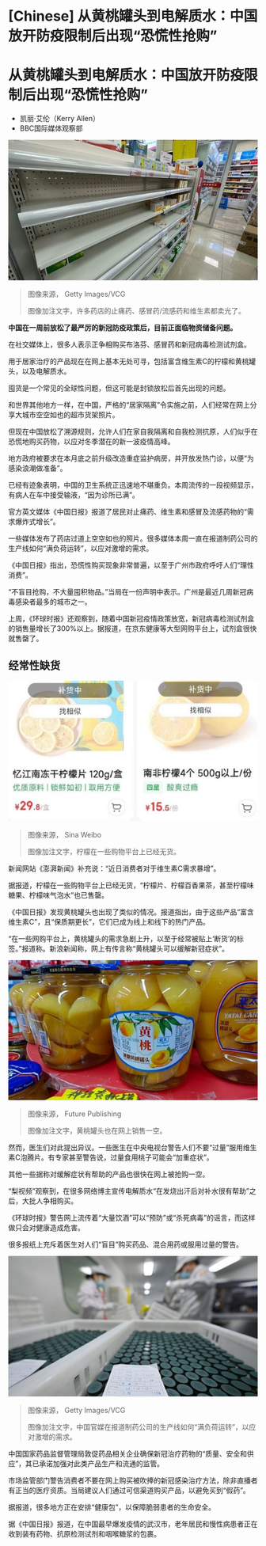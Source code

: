 # [Chinese] 从黄桃罐头到电解质水：中国放开防疫限制后出现“恐慌性抢购”

#  从黄桃罐头到电解质水：中国放开防疫限制后出现“恐慌性抢购”

  * 凯丽·艾伦（Kerry Allen） 
  * BBC国际媒体观察部 


![一些药店的货架上空空如也](_128004854_gettyimages-1448467314-594x594.jpg)

> 图像来源，  Getty Images/VCG
>
> 图像加注文字，许多药店的止痛药、感冒药/流感药和维生素都卖光了。

**中国在一周前放松了最严厉的新冠防疫政策后，目前正面临物资储备问题。**

在社交媒体上，很多人表示正争相购买布洛芬、感冒药和新冠病毒检测试剂盒。

用于居家治疗的产品现在在网上基本无处可寻，包括富含维生素C的柠檬和黄桃罐头，以及电解质水。

囤货是一个常见的全球性问题，但这可能是封锁放松后首先出现的问题。

和世界其他地方一样，在中国，严格的“居家隔离”令实施之前，人们经常在网上分享大城市空空如也的超市货架照片。

但现在中国放松了溯源规则，允许人们在家自我隔离和自我检测抗原，人们似乎在恐慌地购买药物，以应对冬季潜在的新一波疫情高峰。

地方政府被要求在本月底之前升级改造重症监护病房，并开放发热门诊，以便“为感染浪潮做准备”。

已经有迹象表明，中国的卫生系统正迅速地不堪重负。本周流传的一段视频显示，有病人在车中接受输液，“因为诊所已满”。

官方英文媒体《中国日报》报道了居民对止痛药、维生素和感冒及流感药物的“需求爆炸式增长”。

一些媒体发布了药店过道上空空如也的照片。很多媒体本周一直在报道制药公司的生产线如何“满负荷运转”，以应对激增的需求。

《中国日报》指出，恐慌性购买现象非常普遍，以至于广州市政府呼吁人们“理性消费”。

“不盲目抢购，不大量囤积物品。”当局在一份声明中表示。广州是最近几周新冠病毒感染者最多的城市之一。

上周，《环球时报》还观察到，随着中国新冠疫情政策放宽，新冠病毒检测试剂盒的销售量增长了300%以上。据报道，在京东健康等大型网购平台上，试剂盒很快就售罄了。

##  经常性缺货

![据报道，柠檬在一些购物平台上已经无货](_128004765_005vnhzygy1h93eenqorij60xt1z0ayl02.jpg)

> 图像来源，  Sina Weibo
>
> 图像加注文字，柠檬在一些购物平台上已经无货。

新闻网站《澎湃新闻》补充说：“近日消费者对于维生素C需求暴增”。

据报道，柠檬在一些购物平台上已经无货，“柠檬片、柠檬百香果茶，甚至柠檬味糖果、柠檬味气泡水”也已售罄。

《中国日报》发现黄桃罐头也出现了类似的情况。报道指出，由于这些产品“富含维生素C”，且“保质期更长”，它们已成为线上和线下的热门产品。

“在一些网购平台上，黄桃罐头的需求急剧上升，以至于经常被贴上‘断货’的标签。”报道称。新浪新闻称，网上有传言称“黄桃罐头可以缓解新冠症状”。

![黄桃罐头也在网上销售一空。](_128004767_gettyimages-1245503449-594x594.jpg)

> 图像来源，  Future Publishing
>
> 图像加注文字，黄桃罐头也在网上销售一空。

然而，医生们对此提出异议。一些医生在中央电视台警告人们不要“过量”服用维生素C泡腾片。有专家甚至警告说，过量食用桃子可能会“加重症状”。

其他一些据称对缓解症状有帮助的产品也很快在网上被抢购一空。

“梨视频”观察到，在很多网络博主宣传电解质水“在发烧出汗后对补水很有帮助”之后，大批人争相购买。

《环球时报》警告网上流传着“大量饮酒”可以“预防”或“杀死病毒”的谣言，而这样做只会对健康造成危害。

很多报纸上充斥着医生对人们“盲目”购买药品、混合用药或服用过量的警告。

![中国官媒报道制药公司的生产线正在“满负荷运转”。](_128004770_gettyimages-1448754157-594x594.jpg)

> 图像来源，  Getty Images/VCG
>
> 图像加注文字，中国官媒在报道制药公司的生产线如何“满负荷运转”，以应对激增的需求。

中国国家药品监督管理局敦促药品相关企业确保新冠治疗药物的“质量、安全和供应”，其已承诺加强对此类产品生产和流通的监管。

市场监管部门警告消费者不要在网上购买被吹捧的新冠感染治疗方法，除非直播者有正当的医疗资质。当局建议人们通过可信渠道购买产品，以避免买到“假药”。

据报道，很多地方正在安排“健康包”，以保障脆弱患者的生命安全。

据《中国日报》报道，在中国最早爆发疫情的武汉市，老年居民和慢性病患者正在收到装有药物、抗原检测试剂和咽喉糖浆的包裹。


